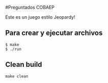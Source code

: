 #Preguntados COBAEP

Este es un juego estilo Jeopardy!

## Para crear y ejecutar archivos
```
$ make
$ ./run
```

## Clean build
`make clean`


